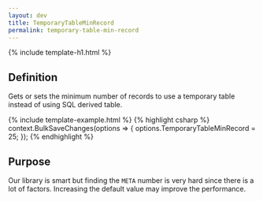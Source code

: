 ```yaml
---
layout: dev
title: TemporaryTableMinRecord
permalink: temporary-table-min-record
---
```


{% include template-h1.html %}

## Definition
Gets or sets the minimum number of records to use a temporary table instead of using SQL derived table.

{% include template-example.html %} 
{% highlight csharp %}
context.BulkSaveChanges(options =>
{
   options.TemporaryTableMinRecord = 25;
});
{% endhighlight %}

## Purpose
Our library is smart but finding the `META` number is very hard since there is a lot of factors. Increasing the default value may improve the performance.